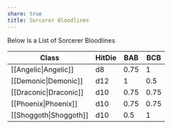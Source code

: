 ```yaml
---
share: true
title: Sorcerer Bloodlines
---
```

Below Is a List of Sorcerer Bloodlines

| Class                  | HitDie | BAB  | BCB  |
| ---------------------- | ------ | ---- | ---- |
| [[Angelic\|Angelic]]   | d8     | 0.75 | 1    |
| [[Demonic\|Demonic]]   | d12    | 1    | 0.5  |
| [[Draconic\|Draconic]] | d10    | 0.75 | 0.75 |
| [[Phoenix\|Phoenix]]   | d10    | 0.75 | 0.75 |
| [[Shoggoth\|Shoggoth]] | d10    | 0.5  | 1    |
